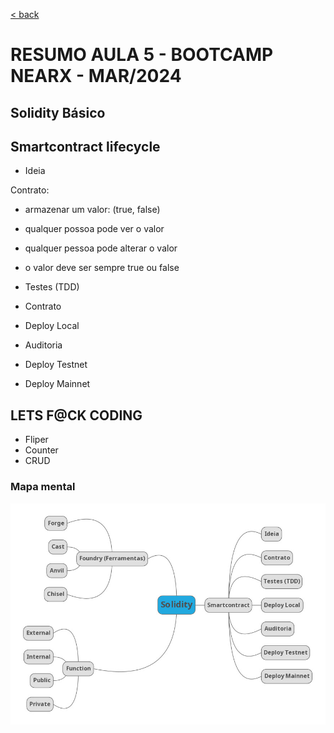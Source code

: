 [< back](../README.md)
# RESUMO AULA 5 - BOOTCAMP NEARX - MAR/2024

## Solidity Básico

## Smartcontract lifecycle

- Ideia

Contrato:

- armazenar um valor: (true, false)
- qualquer possoa pode ver o valor
- qualquer pessoa pode alterar o valor
- o valor deve ser sempre true ou false

- Testes (TDD)
- Contrato
- Deploy Local
- Auditoria
- Deploy Testnet
- Deploy Mainnet

## LETS F@CK CODING

- Fliper
- Counter
- CRUD

 ### Mapa mental
![Mapa mental aula 05](../discord/aula5-map.jpg)